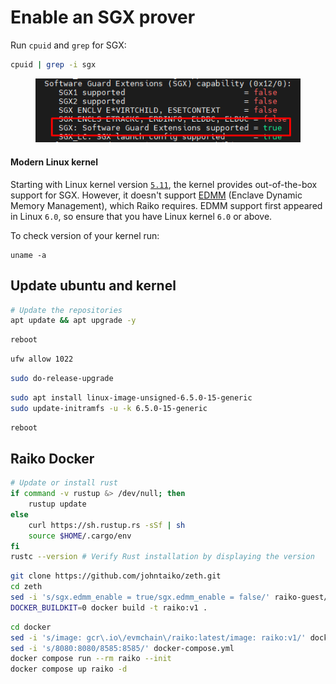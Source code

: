# Enable an SGX prover

Run `cpuid` and `grep` for SGX:

```bash
cpuid | grep -i sgx
```

<figure><img src="../../.gitbook/assets/image (24).png" alt=""><figcaption></figcaption></figure>

#### Modern Linux kernel

Starting with Linux kernel version [`5.11`](https://www.intel.com/content/www/us/en/developer/tools/software-guard-extensions/linux-overview.html), the kernel provides out-of-the-box support for SGX. However, it doesn't support [EDMM](https://gramine.readthedocs.io/en/stable/manifest-syntax.html#edmm) (Enclave Dynamic Memory Management), which Raiko requires. EDMM support first appeared in Linux `6.0`, so ensure that you have Linux kernel `6.0` or above.

To check version of your kernel run:

```
uname -a
```

## Update ubuntu and kernel

```bash
# Update the repositories
apt update && apt upgrade -y
```

```bash
reboot
```

```bash
ufw allow 1022
```

```bash
sudo do-release-upgrade
```

```bash
sudo apt install linux-image-unsigned-6.5.0-15-generic
sudo update-initramfs -u -k 6.5.0-15-generic
```

```bash
reboot
```

## Raiko Docker

```bash
# Update or install rust
if command -v rustup &> /dev/null; then
    rustup update
else
    curl https://sh.rustup.rs -sSf | sh
    source $HOME/.cargo/env
fi
rustc --version # Verify Rust installation by displaying the version
```

```bash
git clone https://github.com/johntaiko/zeth.git
cd zeth
sed -i 's/sgx.edmm_enable = true/sgx.edmm_enable = false/' raiko-guest/config/raiko-guest.manifest.template
DOCKER_BUILDKIT=0 docker build -t raiko:v1 . 
```

```bash
cd docker
sed -i 's/image: gcr\.io\/evmchain\/raiko:latest/image: raiko:v1/' docker-compose.yml
sed -i 's/8080:8080/8585:8585/' docker-compose.yml
docker compose run --rm raiko --init
docker compose up raiko -d
```
